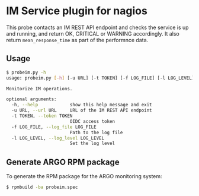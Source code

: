 # IM Service plugin for nagios

This probe contacts an IM REST API endpoint and checks the service is up and running,
and return OK, CRITICAL or WARNING accordingly. It also return ``mean_response_time``
as part of the performnce data.

## Usage

```sh
$ probeim.py -h
usage: probeim.py [-h] [-u URL] [-t TOKEN] [-f LOG_FILE] [-l LOG_LEVEL]

Monitorize IM operations.

optional arguments:
  -h, --help            show this help message and exit
  -u URL, --url URL     URL of the IM REST API endpoint
  -t TOKEN, --token TOKEN
                        OIDC access token
  -f LOG_FILE, --log_file LOG_FILE
                        Path to the log file
  -l LOG_LEVEL, --log_level LOG_LEVEL
                        Set the log level
```

## Generate ARGO RPM package

To generate the RPM package for the ARGO monitoring system:

```sh
$ rpmbuild -ba probeim.spec
```